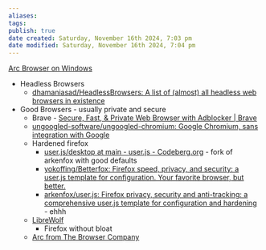 ```yaml
---
aliases: 
tags: 
publish: true
date created: Saturday, November 16th 2024, 7:03 pm
date modified: Saturday, November 16th 2024, 7:04 pm
---
```


[Arc Browser on Windows](../../⬇%20INBOX,%20DROPZONE/Arc%20Browser%20on%20Windows/Arc%20Browser%20on%20Windows.md)

- Headless Browsers
    - [dhamaniasad/HeadlessBrowsers: A list of (almost) all headless web browsers in existence](https://github.com/dhamaniasad/HeadlessBrowsers)
- Good Browsers - usually private and secure
    - Brave - [Secure, Fast, & Private Web Browser with Adblocker | Brave](https://brave.com/)
    - [ungoogled-software/ungoogled-chromium: Google Chromium, sans integration with Google](https://github.com/ungoogled-software/ungoogled-chromium#downloads)
    - Hardened firefox
        - [user.js/desktop at main - user.js - Codeberg.org](https://codeberg.org/Narsil/user.js/src/branch/main/desktop) - fork of arkenfox with good defaults
        - [yokoffing/Betterfox: Firefox speed, privacy, and security: a user.js template for configuration. Your favorite browser, but better.](https://github.com/yokoffing/Betterfox)
        - [arkenfox/user.js: Firefox privacy, security and anti-tracking: a comprehensive user.js template for configuration and hardening](https://github.com/arkenfox/user.js) - ehhh
    - [LibreWolf](https://librewolf.net/)
        - Firefox without bloat
    - [Arc from The Browser Company](https://arc.net/)